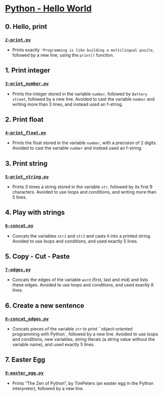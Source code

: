 # [Python - Hello World](https://intranet.hbtn.io/projects/2170)
## 0. Hello, print
### [`2-print.py`](2-print.py)
* Prints exactly `'Programming is like building a multilingual puzzle`, followed by a new line, using the `print()` function.

## 1. Print integer
### [`3-print_number.py`](3-print_number.py)
* Prints the integer stored in the variable `number`, followed by `Battery street`, followed by a new line. Avoided to cast the variable `number` and writing more than 3 lines, and instead used an f-string.

## 2. Print float
### [`4-print_float.py`](4-print_float.py)
* Prints the float stored in the variable `number`, with a precision of 2 digits. Avoided to cast the variable `number` and instead used an f-string.

## 3. Print string
### [`5-print_string.py`](5-print_string.py)
* Prints 3 times a string stored in the variable `str`, followed by its first 9 characters. Avoided to use loops and conditions, and writing more than 5 lines.

## 4. Play with strings
### [`6-concat.py`](6-concat.py)
* Concats the variables `str1` and `str2` and casts it into a printed string. Avoided to use loops and conditions, and used exactly 5 lines.

## 5. Copy - Cut - Paste
### [`7-edges.py`](7-edges.py)
* Concats the edges of the variable `word` (first, last and mid) and lists these edges. Avoided to use loops and conditions, and used exactly 8 lines.

## 6. Create a new sentence
### [`8-concat_edges.py`](8-concat_edges.py)
* Concats pieces of the variable `str` to print ``object-oriented programming with Python`, followed by a new line. Avoided to use loops and conditions, new variables, string literals (a string value without the variable name), and used exactly 5 lines.

## 7. Easter Egg
### [`9-easter_egg.py`](9-easter_egg.py)
* Prints “The Zen of Python”, by TimPeters (an easter egg in the Python interpreter), followed by a new line.
